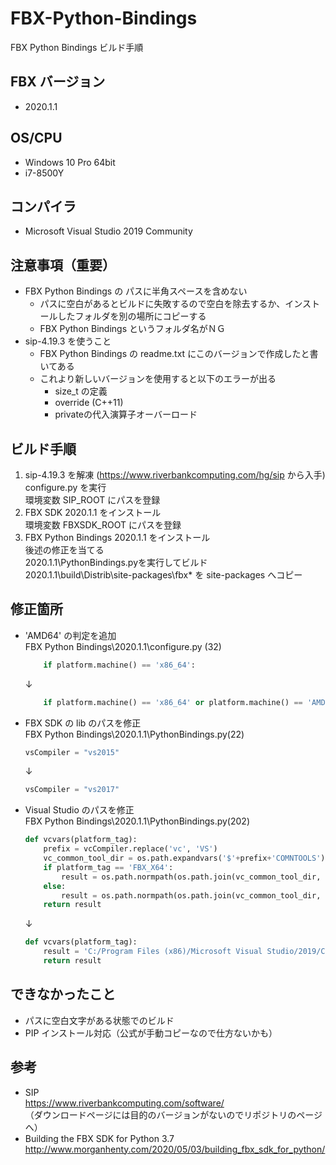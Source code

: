 # FBX-Python-Bindings
FBX Python Bindings ビルド手順
## FBX バージョン
* 2020.1.1
## OS/CPU
* Windows 10 Pro 64bit
* i7-8500Y
## コンパイラ
* Microsoft Visual Studio 2019 Community
## 注意事項（重要）
* FBX Python Bindings の パスに半角スペースを含めない
    * パスに空白があるとビルドに失敗するので空白を除去するか、インストールしたフォルダを別の場所にコピーする
    * FBX Python Bindings というフォルダ名がＮＧ
* sip-4.19.3 を使うこと
    * FBX Python Bindings の readme.txt にこのバージョンで作成したと書いてある
    * これより新しいバージョンを使用すると以下のエラーが出る
        * size_t の定義 
        * override (C++11)
        * privateの代入演算子オーバーロード
## ビルド手順
1. sip-4.19.3 を解凍 (https://www.riverbankcomputing.com/hg/sip から入手)  
configure.py を実行  
環境変数 SIP_ROOT にパスを登録  
2. FBX SDK 2020.1.1 をインストール  
環境変数 FBXSDK_ROOT にパスを登録  
3. FBX Python Bindings 2020.1.1 をインストール  
後述の修正を当てる  
2020.1.1\PythonBindings.pyを実行してビルド  
2020.1.1\build\Distrib\site-packages\fbx\* を site-packages へコピー
## 修正箇所

* 'AMD64' の判定を追加  
FBX Python Bindings\2020.1.1\configure.py (32)
    ```Python:configure.py
        if platform.machine() == 'x86_64':
    ```
    ↓
    ```Python:configure.py
        if platform.machine() == 'x86_64' or platform.machine() == 'AMD64':
    ```
* FBX SDK の lib のパスを修正  
FBX Python Bindings\2020.1.1\PythonBindings.py(22)
    ```Python:PythonBindings.py
    vsCompiler = "vs2015"
    ```
    ↓
    ```Python:PythonBindings.py
    vsCompiler = "vs2017"
    ```
* Visual Studio のパスを修正  
FBX Python Bindings\2020.1.1\PythonBindings.py(202)
    ```Python:PythonBindings.py
    def vcvars(platform_tag):
        prefix = vcCompiler.replace('vc', 'VS')
        vc_common_tool_dir = os.path.expandvars('$'+prefix+'COMNTOOLS')
        if platform_tag == 'FBX_X64':
            result = os.path.normpath(os.path.join(vc_common_tool_dir, '../../VC/bin/amd64/vcvars64.bat'))
        else:
            result = os.path.normpath(os.path.join(vc_common_tool_dir, '../../VC/bin/vcvars32.bat'))
        return result
    ```
    ↓
    ```Python:PythonBindings.py
    def vcvars(platform_tag):
        result = 'C:/Program Files (x86)/Microsoft Visual Studio/2019/Community/VC/Auxiliary/Build/vcvars64.bat'
        return result
    ```
## できなかったこと
* パスに空白文字がある状態でのビルド
* PIP インストール対応（公式が手動コピーなので仕方ないかも）
## 参考
* SIP  
https://www.riverbankcomputing.com/software/  
（ダウンロードページには目的のバージョンがないのでリポジトリのページへ）
* Building the FBX SDK for Python 3.7  
http://www.morganhenty.com/2020/05/03/building_fbx_sdk_for_python/  
